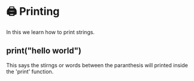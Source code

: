 # 🖨️ Printing 
In this we learn how to print strings.

## print("hello world")
This says the stirngs or words between the paranthesis will printed inside the 'print' function.